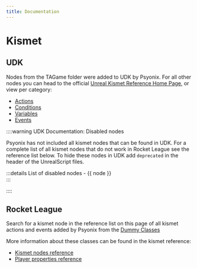 ```yaml
---
title: Documentation
---
```

# Kismet

## UDK

Nodes from the TAGame folder were added to UDK by Psyonix. For all other nodes you can head to the official [Unreal Kismet Reference Home Page](https://docs.unrealengine.com/udk/Three/KismetReference.html#Unreal%20Kismet%20Reference), or view per category:

- [Actions](https://docs.unrealengine.com/udk/Three/KismetReference.html#Actions)
- [Conditions](https://docs.unrealengine.com/udk/Three/KismetReference.html#Conditions)
- [Variables](https://docs.unrealengine.com/udk/Three/KismetReference.html#Variables)
- [Events](https://docs.unrealengine.com/udk/Three/KismetReference.html#Events)

::::warning UDK Documentation: Disabled nodes

Psyonix has not included all kismet nodes that can be found in UDK. For a complete list of all kismet nodes that do not work in Rocket League see the reference list below. To hide these nodes in UDK add `deprecated` in the header of the UnrealScript files.

:::details List of disabled nodes
<span v-for="node in require('../../.vuepress/public/data/disabled_nodes.json')">- {{ node }}<br></span>
:::

::::

## Rocket League

Search for a kismet node in the reference list on this page of all kismet actions and events added by Psyonix from the [Dummy Classes](https://github.com/RocketLeagueMapmaking/RL-Dummy-Classes)

More information about these classes can be found in the kismet reference:

- [Kismet nodes reference](./../../resources/references/kismet/nodes.md)
- [Player properties reference](./../../resources/references/kismet/player.md)
